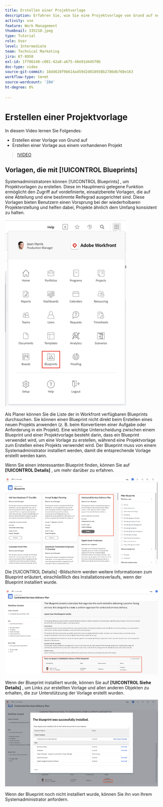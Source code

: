 ```yaml
---
title: Erstellen einer Projektvorlage
description: Erfahren Sie, wie Sie eine Projektvorlage von Grund auf neu und aus einer vorhandenen Vorlage erstellen.
activity: use
feature: Work Management
thumbnail: 335210.jpeg
type: Tutorial
role: User
level: Intermediate
team: Technical Marketing
jira: KT-8950
exl-id: 1f706148-c001-42a8-a675-48e91d445f0b
doc-type: video
source-git-commit: 18d4628f9b614a459d2d018938b2786db760e163
workflow-type: tm+mt
source-wordcount: '284'
ht-degree: 0%

---
```


# Erstellen einer Projektvorlage

In diesem Video lernen Sie Folgendes:

* Erstellen einer Vorlage von Grund auf
* Erstellen einer Vorlage aus einem vorhandenen Projekt

>[!VIDEO](https://video.tv.adobe.com/v/335210/?quality=12&learn=on)

## Vorlagen, die mit [!UICONTROL Blueprints]

Systemadministratoren können [!UICONTROL Blueprints] , um Projektvorlagen zu erstellen. Diese im Hauptmenü gelegene Funktion ermöglicht den Zugriff auf vordefinierte, einsatzbereite Vorlagen, die auf eine Abteilung und eine bestimmte Reifegrad ausgerichtet sind. Diese Vorlagen bieten Benutzern einen Vorsprung bei der wiederholbaren Projekterstellung und helfen dabei, Projekte ähnlich dem Umfang konsistent zu halten.

![Blueprints im Hauptmenü](assets/pt-blueprints-01.png)

Als Planer können Sie die Liste der in Workfront verfügbaren Blueprints durchsuchen. Sie können einen Blueprint nicht direkt beim Erstellen eines neuen Projekts anwenden (z. B. beim Konvertieren einer Aufgabe oder Anforderung in ein Projekt). Eine wichtige Unterscheidung zwischen einem Blueprint und einer Projektvorlage besteht darin, dass ein Blueprint verwendet wird, um eine Vorlage zu erstellen, während eine Projektvorlage zum Erstellen eines Projekts verwendet wird. Der Blueprint muss von einem Systemadministrator installiert werden, damit die entsprechende Vorlage erstellt werden kann.

Wenn Sie einen interessanten Blueprint finden, können Sie auf **[!UICONTROL Details]** , um mehr darüber zu erfahren.

![Liste der Blueprints](assets/pt-blueprints-02.png)

Die [!UICONTROL Details] -Bildschirm werden weitere Informationen zum Blueprint erläutert, einschließlich des Installationsverlaufs, wenn der Blueprint installiert wurde.

![Details zur Verwendung eines Blueprints](assets/pt-blueprints-03.png)

Wenn der Blueprint installiert wurde, können Sie auf **[!UICONTROL Siehe Details]** , um Links zur erstellten Vorlage und allen anderen Objekten zu erhalten, die zur Unterstützung der Vorlage erstellt wurden.

![Details zur Installation eines Blueprints](assets/pt-blueprints-04.png)

Wenn der Blueprint noch nicht installiert wurde, können Sie ihn von Ihrem Systemadministrator anfordern.
